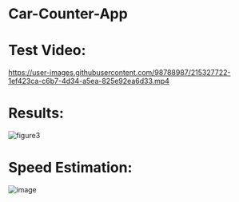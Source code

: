# Car-Counter-App

# Test Video:

https://user-images.githubusercontent.com/98788987/215327722-1ef423ca-c6b7-4d34-a5ea-825e92ea6d33.mp4

# Results:

![figure3](https://user-images.githubusercontent.com/98788987/215327789-a2f78147-103b-4fbc-93cc-d26e5d71f474.png)

# Speed Estimation:

![image](https://user-images.githubusercontent.com/98788987/218632712-6739690c-b1f8-4b09-9628-4012d8d815e7.png)
